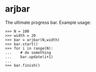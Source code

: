 # arjbar

The ultimate progress bar.
Example usage:

    >>> N = 100
    >>> width = 20
    >>> bar = arjbar(N,width)
    >>> bar.start()
    >>> for i in range(N):
    ...    # do something
    ...    bar.update(i+1)
    ...
    >>> bar.finish()
